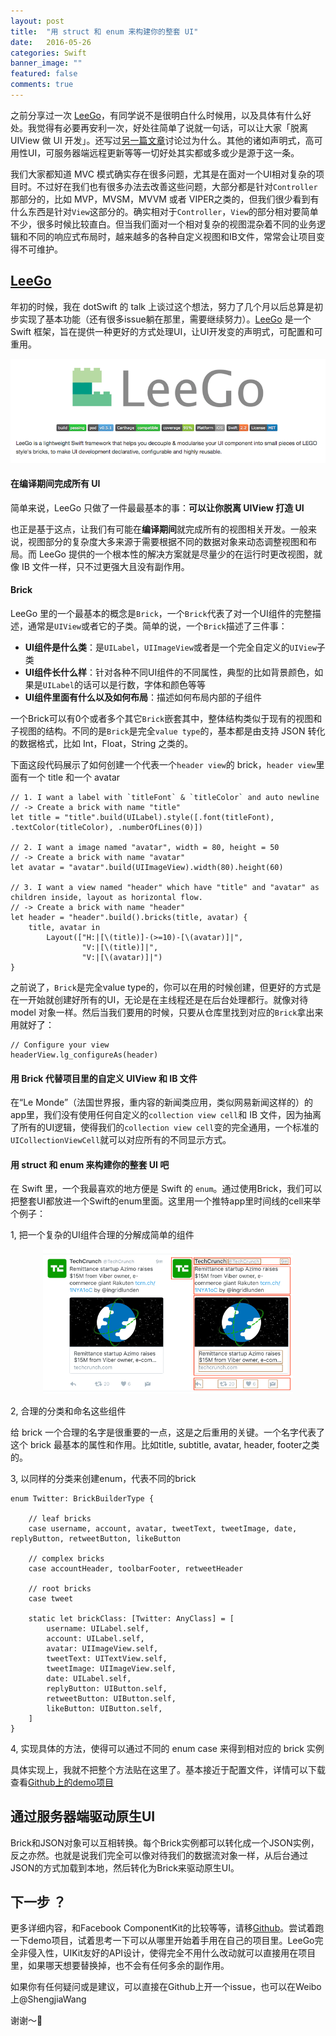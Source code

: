 ```yaml
---
layout: post
title:  "用 struct 和 enum 来构建你的整套 UI"
date:   2016-05-26
categories: Swift
banner_image: ""
featured: false
comments: true
---
```


之前分享过一次 [LeeGo](github.com/wangshengjia/LeeGo)，有同学说不是很明白什么时候用，以及具体有什么好处。我觉得有必要再安利一次，好处往简单了说就一句话，可以让大家「脱离 UIView 做 UI 开发」。还写过[另一篇文章](http://allblue.me/swift/2016/05/12/reuse-everything-of-your-UI-components/)讨论过为什么。其他的诸如声明式，高可用性UI，可服务器端远程更新等等一切好处其实都或多或少是源于这一条。
<!--more-->
我们大家都知道 MVC 模式确实存在很多问题，尤其是在面对一个UI相对复杂的项目时。不过好在我们也有很多办法去改善这些问题，大部分都是针对`Controller`那部分的，比如 MVP，MVSM，MVVM 或者 VIPER之类的，但我们很少看到有什么东西是针对`View`这部分的。确实相对于`Controller`，`View`的部分相对要简单不少，很多时候比较直白。但当我们面对一个相对复杂的视图混杂着不同的业务逻辑和不同的响应式布局时，越来越多的各种自定义视图和IB文件，常常会让项目变得不可维护。

## [LeeGo](github.com/wangshengjia/LeeGo)

年初的时候，我在 dotSwift 的 talk 上谈过这个想法，努力了几个月以后总算是初步实现了基本功能（还有很多issue躺在那里，需要继续努力）。[LeeGo](github.com/wangshengjia/LeeGo) 是一个 Swift 框架，旨在提供一种更好的方式处理UI，让UI开发变的声明式，可配置和可重用。

<p align="center"><a href="http://github.com/wangshengjia/LeeGo"><img src="/media/leego.png" width="600"/></a></p>

#### 在编译期间完成所有 UI

简单来说，LeeGo 只做了一件最最基本的事：**可以让你脱离 UIView 打造 UI**

也正是基于这点，让我们有可能在**编译期间**就完成所有的视图相关开发。一般来说，视图部分的复杂度大多来源于需要根据不同的数据对象来动态调整视图和布局。而 LeeGo 提供的一个根本性的解决方案就是尽量少的在运行时更改视图，就像 IB 文件一样，只不过更强大且没有副作用。

#### Brick

LeeGo 里的一个最基本的概念是`Brick`，一个`Brick`代表了对一个UI组件的完整描述，通常是`UIView`或者它的子类。简单的说，一个`Brick`描述了三件事：

- **UI组件是什么类**：是`UILabel`，`UIImageView`或者是一个完全自定义的`UIView`子类
- **UI组件长什么样**：针对各种不同UI组件的不同属性，典型的比如背景颜色，如果是`UILabel`的话可以是行数，字体和颜色等等
- **UI组件里面有什么以及如何布局**：描述如何布局内部的子组件

一个Brick可以有0个或者多个其它`Brick`嵌套其中，整体结构类似于现有的视图和子视图的结构。不同的是`Brick`是完全`value type`的，基本都是由支持 JSON 转化的数据格式，比如 Int，Float，String 之类的。

下面这段代码展示了如何创建一个代表一个`header view`的 brick，`header view`里面有一个 title 和一个 avatar

```
// 1. I want a label with `titleFont` & `titleColor` and auto newline
// -> Create a brick with name "title"
let title = "title".build(UILabel).style([.font(titleFont), .textColor(titleColor), .numberOfLines(0)])

// 2. I want a image named "avatar", width = 80, height = 50
// -> Create a brick with name "avatar"
let avatar = "avatar".build(UIImageView).width(80).height(60)

// 3. I want a view named "header" which have "title" and "avatar" as children inside, layout as horizontal flow.
// -> Create a brick with name "header"
let header = "header".build().bricks(title, avatar) {
	title, avatar in
		Layout(["H:|[\(title)]-(>=10)-[\(avatar)]|",
        	    "V:|[\(title)]|", 
            	"V:|[\(avatar)]|")
}

```

之前说了，`Brick`是完全value type的，你可以在用的时候创建，但更好的方式是在一开始就创建好所有的UI，无论是在主线程还是在后台处理都行。就像对待 model 对象一样。然后当我们要用的时候，只要从仓库里找到对应的`Brick`拿出来用就好了：

```
// Configure your view
headerView.lg_configureAs(header)
```

#### 用 Brick 代替项目里的自定义 UIView 和 IB 文件
在“Le Monde”（法国世界报，重内容的新闻类应用，类似网易新闻这样的）的app里，我们没有使用任何自定义的`collection view cell`和 IB 文件，因为抽离了所有的UI逻辑，使得我们的`collection view cell`变的完全通用，一个标准的`UICollectionViewCell`就可以对应所有的不同显示方式。

#### 用 struct 和 enum 来构建你的整套 UI 吧
在 Swift 里，一个我最喜欢的地方便是 Swift 的 `enum`。通过使用Brick，我们可以把整套UI都放进一个Swift的enum里面。这里用一个推特app里时间线的cell来举个例子：

1, 把一个复杂的UI组件合理的分解成简单的组件
<p align="center"><img src="/media/tw_screenshot0.png" width="200"/><img src="/media/tw_screenshot3.png" width="200"/></p>
2, 合理的分类和命名这些组件

给 brick 一个合理的名字是很重要的一点，这是之后重用的关键。一个名字代表了这个 brick 最基本的属性和作用。比如title, subtitle, avatar, header, footer之类的。

3, 以同样的分类来创建enum，代表不同的brick

```
enum Twitter: BrickBuilderType {

    // leaf bricks
    case username, account, avatar, tweetText, tweetImage, date, replyButton, retweetButton, likeButton

    // complex bricks
    case accountHeader, toolbarFooter, retweetHeader

    // root bricks
    case tweet
    
    static let brickClass: [Twitter: AnyClass] = [
        username: UILabel.self,
        account: UILabel.self,
        avatar: UIImageView.self,
        tweetText: UITextView.self,
        tweetImage: UIImageView.self,
        date: UILabel.self,
        replyButton: UIButton.self,
        retweetButton: UIButton.self,
        likeButton: UIButton.self,
    ]
}
```

4, 实现具体的方法，使得可以通过不同的 enum case 来得到相对应的 brick 实例

具体实现上，我就不把整个方法贴在这里了。基本接近于配置文件，详情可以下载查看[Github上的demo项目](github.com/wangshengjia/LeeGo)

## 通过服务器端驱动原生UI
Brick和JSON对象可以互相转换。每个Brick实例都可以转化成一个JSON实例，反之亦然。也就是说我们完全可以像对待我们的数据流对象一样，从后台通过JSON的方式加载到本地，然后转化为Brick来驱动原生UI。

## 下一步 ？
更多详细内容，和Facebook ComponentKit的比较等等，请移[Github](github.com/wangshengjia/LeeGo)。尝试着跑一下demo项目，试着思考一下可以从哪里开始着手用在自己的项目里。LeeGo完全非侵入性，UIKit友好的API设计，使得完全不用什么改动就可以直接用在项目里，如果哪天想要替换掉，也不会有任何多余的副作用。

如果你有任何疑问或是建议，可以直接在Github上开一个issue，也可以在Weibo上@ShengjiaWang

谢谢～🎉

